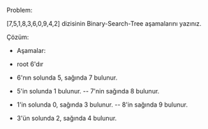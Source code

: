 Problem:

[7,5,1,8,3,6,0,9,4,2] dizisinin Binary-Search-Tree aşamalarını yazınız.

Çözüm:

- Aşamalar:

- root 6'dır

- 6'nın solunda 5, sağında 7 bulunur.
- 5'in solunda 1 bulunur. -- 7'nin sağında 8 bulunur.
- 1'in solunda 0, sağında 3 bulunur. -- 8'in sağında 9 bulunur.
- 3'ün solunda 2, sağında 4 bulunur.
